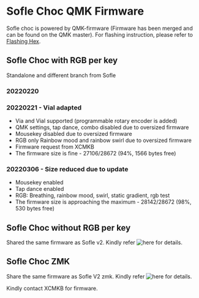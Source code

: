 # Sofle Choc QMK Firmware

Sofle choc is powered by QMK-firmware (Firmware has been merged and can be found on the QMK master). For flashing instruction, please refer to [Flashing Hex](https://github.com/superxc3/xcmkb/blob/main/list%20of%20guide/flashing%20hex.md).

## Sofle Choc with RGB per key
Standalone and different branch from Sofle

### 20220220 

### 20220221 - Vial adapted
- Via and Vial supported (programmable rotary encoder is added)
- QMK settings, tap dance, combo disabled due to oversized firmware
- Mousekey disabled due to oversized firmware
- RGB only Rainbow mood and rainbow swirl due to oversized firmware
- Firmware request from XCMKB
- The firmware size is fine - 27106/28672 (94%, 1566 bytes free)

### 20220306 - Size reduced due to update
- Mousekey enabled
- Tap dance enabled
- RGB: Breathing, rainbow mood, swirl, static gradient, rgb test
- The firmware size is approaching the maximum - 28142/28672 (98%, 530 bytes free)

## Sofle Choc without RGB per key
Shared the same firmware as Sofle v2. Kindly refer ![here](https://github.com/superxc3/xcmkb/tree/main/list%20of%20items/list%20of%20keyboards/60percent/sofle/sofle%20v1%20&%20v2%20mx/firmware#rev-2022-1-2022-02-10) for details.

## Sofle Choc ZMK
Share the same firmware as Sofle V2 zmk. Kindly refer ![here](https://github.com/superxc3/xcmkb/tree/main/list%20of%20items/list%20of%20keyboards/60percent/sofle/sofle%20zmk) for details.


Kindly contact XCMKB for firmware.
